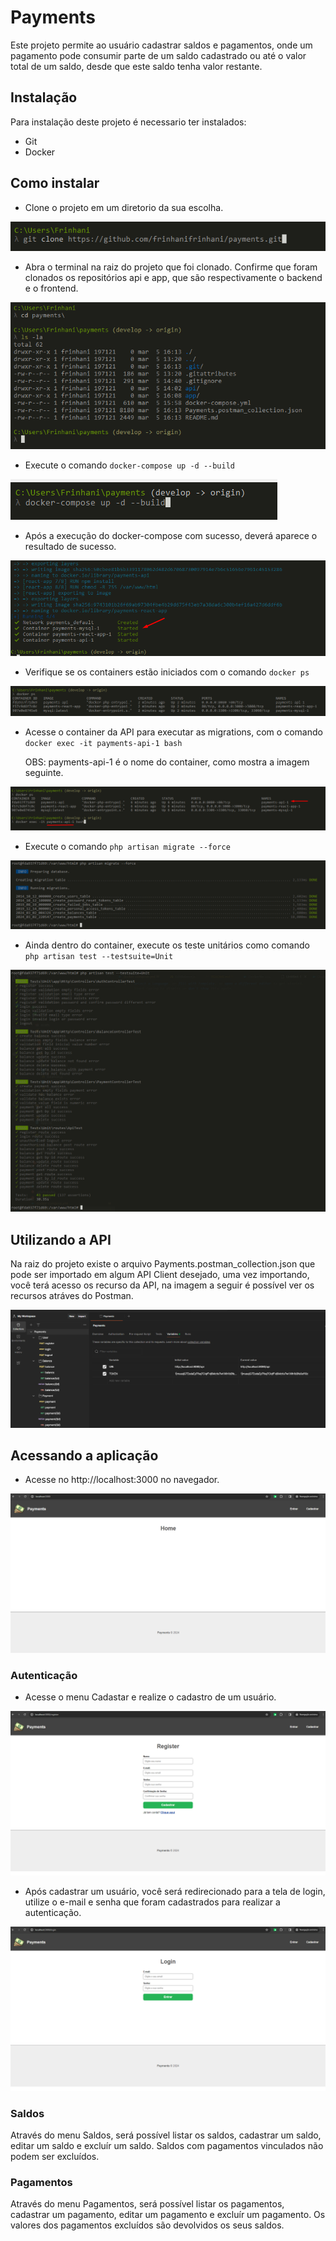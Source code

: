 # Payments

Este projeto permite ao usuário cadastrar saldos e pagamentos, onde um pagamento pode consumir parte de um saldo cadastrado ou até o valor total de um saldo, desde que este saldo tenha valor restante.

## Instalação

Para instalação deste projeto é necessario ter instalados:
- Git
- Docker

## Como instalar

- Clone o projeto em um diretorio da sua escolha.
  
![Git clone](https://github.com/frinhanifrinhani/image-repo/blob/main/payments/git_clone.png)


  
- Abra o terminal na raiz do projeto que foi clonado. Confirme que foram clonados os repositórios api e app, que são respectivamente o backend e o frontend.
  
![Projeto clonado](https://github.com/frinhanifrinhani/image-repo/blob/main/payments/cd_lsla.png) 



- Execute o comando `docker-compose up -d --build`
  
![Comando docker-compose](https://github.com/frinhanifrinhani/image-repo/blob/main/payments/docker-compose.png)



- Após a execução do docker-compose com sucesso, deverá aparece o resultado de sucesso.
  
![Comando docker-compose success](https://github.com/frinhanifrinhani/image-repo/blob/main/payments/containers.png)



- Verifique se os containers estão iniciados com o comando  `docker ps`
  
![Comando docker ps](https://github.com/frinhanifrinhani/image-repo/blob/main/payments/docker-ps.png)


- Acesse o container da API para executar as migrations, com o comando  `docker exec -it payments-api-1 bash`

  OBS: payments-api-1 é o nome do container, como mostra a imagem seguinte.
  
![API bash](https://github.com/frinhanifrinhani/image-repo/blob/main/payments/api_bash.png)


- Execute o comando `php artisan migrate --force`

![Migration](https://github.com/frinhanifrinhani/image-repo/blob/main/payments/migration.png)


- Ainda dentro do container, execute os teste unitários como comando `php artisan test --testsuite=Unit`

![Testes unitários](https://github.com/frinhanifrinhani/image-repo/blob/main/payments/teste-php-unit.png)



## Utilizando a API

Na raiz do projeto existe o arquivo Payments.postman_collection.json que pode ser importado em algum API Client desejado,
uma vez importando, você terá acesso os recurso da API, na imagem a seguir é possível ver os recursos atráves do Postman.

![Postman](https://github.com/frinhanifrinhani/image-repo/blob/main/payments/postman.png)
  


## Acessando a aplicação

- Acesse no http://localhost:3000 no navegador.

![Home](https://github.com/frinhanifrinhani/image-repo/blob/main/payments/home.png)

### Autenticação
- Acesse o menu Cadastar e realize o cadastro de um usuário.
  
![Cadastrar usuario](https://github.com/frinhanifrinhani/image-repo/blob/main/payments/register.png)


- Após cadastrar um usuário, você será redirecionado para a tela de login, utilize o e-mail e senha que foram cadastrados para realizar a autenticação.

![login](https://github.com/frinhanifrinhani/image-repo/blob/main/payments/login.png)



### Saldos

Através do menu Saldos, será possível listar os saldos, cadastrar um saldo, editar um saldo e excluír um saldo.
Saldos com pagamentos vinculados não podem ser excluídos.




### Pagamentos

Através do menu Pagamentos, será possível listar os pagamentos, cadastrar um pagamento, editar um pagamento e excluír um pagamento.
Os valores dos pagamentos excluídos são devolvidos os seus saldos.
  
  

  
